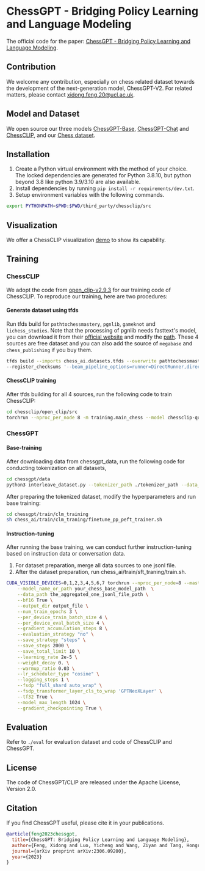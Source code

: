 # ChessGPT - Bridging Policy Learning and Language Modeling
The official code for the paper: [ChessGPT - Bridging Policy Learning and Language Modeling](https://arxiv.org/abs/2306.09200).

## Contribution
We welcome any contribution, especially on chess related dataset towards the development of the next-generation model, ChessGPT-V2. For related matters, please contact xidong.feng.20@ucl.ac.uk.

## Model and Dataset
We open source our three models [ChessGPT-Base](https://huggingface.co/Waterhorse/chessgpt-base-v1), [ChessGPT-Chat](https://huggingface.co/Waterhorse/chessgpt-chat-v1) and [ChessCLIP](https://huggingface.co/Waterhorse/ChessCLIP), and our [Chess dataset](https://huggingface.co/datasets/Waterhorse/chess_data).

## Installation
1. Create a Python virtual environment with the method of your choice. The locked dependencies are generated for Python 3.8.10, but python beyond 3.8 like python 3.9/3.10 are also available.
2. Install dependencies by running `pip install -r requirements/dev.txt`.
3. Setup environment variables with the following commands.
```bash
export PYTHONPATH=$PWD:$PWD/third_party/chessclip/src
```
## Visualization
We offer a ChessCLIP visualization [demo](https://github.com/waterhorse1/ChessGPT/blob/main/chessclip_demo.ipynb) to show its capability.

## Training

### ChessCLIP 
We adopt the code from [open_clip-v2.9.3](https://github.com/mlfoundations/open_clip) for our training code of ChessCLIP. To reproduce our training, here are two procedures:
#### Generate dataset using tfds
Run tfds build for `pathtochessmastery`, `pgnlib`, `gameknot` and `lichess_studies`. Note that the processing of pgnlib needs fasttext's model, you can download it from their [official website](https://dl.fbaipublicfiles.com/fasttext/supervised-models/lid.176.bin) and modify the [path](https://github.com/waterhorse1/ChessGPT/blob/dc99b5b1b9977d266828809b51316f9b961d22ff/chess_ai/datasets/tfds/pgn_base.py#L44). These 4 sources are free dataset and you can also add the source of `megabase` and `chess_publishing` if you buy them.
```bash
tfds build --imports chess_ai.datasets.tfds --overwrite pathtochessmastery --manual_dir ./chessclip_data/annotated_pgn \
--register_checksums '--beam_pipeline_options=runner=DirectRunner,direct_num_workers=8,direct_running_mode=multi_processing'
```

#### ChessCLIP training
After tfds building for all 4 sources, run the following code to train ChessCLIP:
```bash
cd chessclip/open_clip/src
torchrun --nproc_per_node 8 -m training.main_chess --model chessclip-quickgelu
```

### ChessGPT
#### Base-training
After downloading data from chessgpt_data, run the following code for conducting tokenization on all datasets,
```bash
cd chessgpt/data
python3 interleave_dataset.py --tokenizer_path ./tokenizer_path --data_path ./data_path --save_path ./save_path --max_seq_length 1024
```
After preparing the tokenized dataset, modify the hyperparameters and run base training:
```bash
cd chessgpt/train/clm_training
sh chess_ai/train/clm_traning/finetune_pp_peft_trainer.sh
```

#### Instruction-tuning
After running the base training, we can conduct further instruction-tuning based on instruction data or conversation data.
1. For dataset preparation, merge all data sources to one jsonl file.
2. After the dataset preparation, run chess_ai/train/sft_traning/train.sh.
   
```bash
CUDA_VISIBLE_DEVICES=0,1,2,3,4,5,6,7 torchrun --nproc_per_node=8 --master_port=20001 ./train.py \
    --model_name_or_path your_chess_base_model_path  \
    --data_path the_aggregated_one_jsonl_file_path \
    --bf16 True \
    --output_dir output_file \
    --num_train_epochs 3 \
    --per_device_train_batch_size 4 \
    --per_device_eval_batch_size 4 \
    --gradient_accumulation_steps 8 \
    --evaluation_strategy "no" \
    --save_strategy "steps" \
    --save_steps 2000 \
    --save_total_limit 10 \
    --learning_rate 2e-5 \
    --weight_decay 0. \
    --warmup_ratio 0.03 \
    --lr_scheduler_type "cosine" \
    --logging_steps 1 \
    --fsdp "full_shard auto_wrap" \
    --fsdp_transformer_layer_cls_to_wrap 'GPTNeoXLayer' \
    --tf32 True \
    --model_max_length 1024 \
    --gradient_checkpointing True \
```
## Evaluation
Refer to `./eval` for evaluation dataset and code of ChessCLIP and ChessGPT.

## License
The code of ChessGPT/CLIP are released under the Apache License, Version 2.0.

## Citation
If you find ChessGPT useful, please cite it in your publications.

```bibtex
@article{feng2023chessgpt,
  title={ChessGPT: Bridging Policy Learning and Language Modeling},
  author={Feng, Xidong and Luo, Yicheng and Wang, Ziyan and Tang, Hongrui and Yang, Mengyue and Shao, Kun and Mguni, David and Du, Yali and Wang, Jun},
  journal={arXiv preprint arXiv:2306.09200},
  year={2023}
}
```
